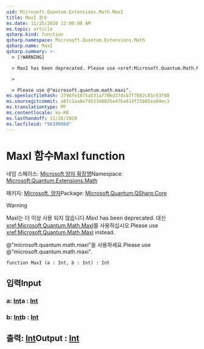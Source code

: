 ```yaml
---
uid: Microsoft.Quantum.Extensions.Math.MaxI
title: MaxI 함수
ms.date: 11/25/2020 12:00:00 AM
ms.topic: article
qsharp.kind: function
qsharp.namespace: Microsoft.Quantum.Extensions.Math
qsharp.name: MaxI
qsharp.summary: >-
  > [!WARNING]

  > MaxI has been deprecated. Please use <xref:Microsoft.Quantum.Math.MaxI> instead.

  >

  > Please use @"microsoft.quantum.math.maxi".
ms.openlocfilehash: 2796fe1075a531a7706d37dcb7f7682c81c53f80
ms.sourcegitcommit: a87c1aa8e7453360025e47ba614f25b02ea84ec3
ms.translationtype: MT
ms.contentlocale: ko-KR
ms.lasthandoff: 11/26/2020
ms.locfileid: "96199560"
---
```

# <a name="maxi-function"></a><span data-ttu-id="21f17-102">MaxI 함수</span><span class="sxs-lookup"><span data-stu-id="21f17-102">MaxI function</span></span>

<span data-ttu-id="21f17-103">네임 스페이스: [Microsoft 양자 확장명](xref:Microsoft.Quantum.Extensions.Math)</span><span class="sxs-lookup"><span data-stu-id="21f17-103">Namespace: [Microsoft.Quantum.Extensions.Math](xref:Microsoft.Quantum.Extensions.Math)</span></span>

<span data-ttu-id="21f17-104">패키지: [Microsoft. 양자](https://nuget.org/packages/Microsoft.Quantum.QSharp.Core)</span><span class="sxs-lookup"><span data-stu-id="21f17-104">Package: [Microsoft.Quantum.QSharp.Core](https://nuget.org/packages/Microsoft.Quantum.QSharp.Core)</span></span>


> [!WARNING]
> <span data-ttu-id="21f17-105">MaxI는 더 이상 사용 되지 않습니다.</span><span class="sxs-lookup"><span data-stu-id="21f17-105">MaxI has been deprecated.</span></span> <span data-ttu-id="21f17-106">대신 <xref:Microsoft.Quantum.Math.MaxI>를 사용하십시오.</span><span class="sxs-lookup"><span data-stu-id="21f17-106">Please use <xref:Microsoft.Quantum.Math.MaxI> instead.</span></span>
>
> <span data-ttu-id="21f17-107">@"microsoft.quantum.math.maxi"을 사용하세요.</span><span class="sxs-lookup"><span data-stu-id="21f17-107">Please use @"microsoft.quantum.math.maxi".</span></span>



```qsharp
function MaxI (a : Int, b : Int) : Int
```


## <a name="input"></a><span data-ttu-id="21f17-108">입력</span><span class="sxs-lookup"><span data-stu-id="21f17-108">Input</span></span>

### <a name="a--int"></a><span data-ttu-id="21f17-109">a: [Int](xref:microsoft.quantum.lang-ref.int)</span><span class="sxs-lookup"><span data-stu-id="21f17-109">a : [Int](xref:microsoft.quantum.lang-ref.int)</span></span>




### <a name="b--int"></a><span data-ttu-id="21f17-110">b: [Int](xref:microsoft.quantum.lang-ref.int)</span><span class="sxs-lookup"><span data-stu-id="21f17-110">b : [Int](xref:microsoft.quantum.lang-ref.int)</span></span>





## <a name="output--int"></a><span data-ttu-id="21f17-111">출력: [Int](xref:microsoft.quantum.lang-ref.int)</span><span class="sxs-lookup"><span data-stu-id="21f17-111">Output : [Int](xref:microsoft.quantum.lang-ref.int)</span></span>

